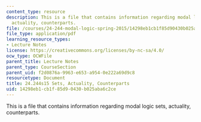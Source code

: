 ```yaml
---
content_type: resource
description: This is a file that contains information regarding modal logic sets,
  actuality, counterparts.
file: /courses/24-244-modal-logic-spring-2015/14298eb1cb1f85d90430b025aba6c2ce_MIT24_244S15_Sets.pdf
file_type: application/pdf
learning_resource_types:
- Lecture Notes
license: https://creativecommons.org/licenses/by-nc-sa/4.0/
ocw_type: OCWFile
parent_title: Lecture Notes
parent_type: CourseSection
parent_uid: f2d0876a-9963-e653-a954-0e222a69d9c8
resourcetype: Document
title: 24.244s15 Sets, Actuality, Counterparts
uid: 14298eb1-cb1f-85d9-0430-b025aba6c2ce
---
```

This is a file that contains information regarding modal logic sets, actuality, counterparts.